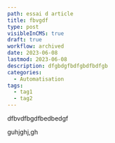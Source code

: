 ```yaml
---
path: essai d article
title: fbvgdf
type: post
visibleInCMS: true
draft: true
workflow: archived
date: 2023-06-08
lastmod: 2023-06-08
description: dfgbdgfbdfgbdfbdfgb
categories:
  - Automatisation
tags:
  - tag1
  - tag2
---
```

dfbvdfbgdfbedbedgf





guhjghj,gh
